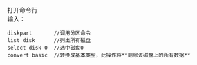 打开命令行  
输入：  
```
diskpart       //调用分区命令
list disk      //列出所有磁盘
select disk 0  //选中磁盘0
convert basic  //转换成基本类型，此操作将**删除该磁盘上的所有数据**  
```
